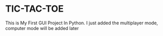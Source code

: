 # TIC-TAC-TOE
This is My First GUI Project In Python.
I just added the multiplayer mode, computer mode will be added later 
